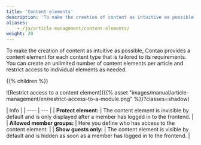 ```yaml
---
title: 'Content elements'
description: 'To make the creation of content as intuitive as possible, Contao provides a content element for each content type that is tailored to its requirements.'
aliases:
    - /ja/article-management/content-elements/
weight: 20
---
```



To make the creation of content as intuitive as possible, Contao provides a content element for each content type 
that is tailored to its requirements. You can create an unlimited number of content elements per article and restrict 
access to individual elements as needed.

{{% children %}}

![Restrict access to a content element]({{% asset "images/manual/article-management/en/restrict-access-to-a-module.png" %}}?classes=shadow)

| Info |
| ---- | --- |
| **Protect element:** | The content element is invisible by default and is only displayed after a member has logged in to the frontend. |
| **Allowed&nbsp;member&nbsp;groups:** | Here you define who has access to the content element. |
| **Show guests only:** | The content element is visible by default and is hidden as soon as a member has logged in to the frontend. |
